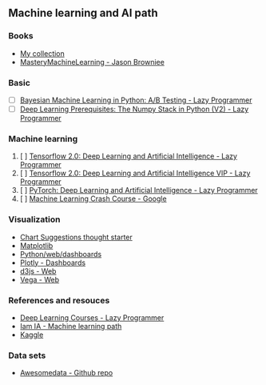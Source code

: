 ## Machine learning and AI path

### Books

- [My collection](https://drive.google.com/drive/folders/1flH4IxsxREAWu7DRMn4su8pOmQ9BqBRx?usp=sharing)
- [MasteryMachineLearning - Jason Browniee](https://drive.google.com/drive/folders/1Xk6xK7YDO00wz2MnbpYGe6SRWNowk7J4?usp=sharing)


### Basic

- [ ] [Bayesian Machine Learning in Python: A/B Testing - Lazy Programmer](https://www.udemy.com/course/bayesian-machine-learning-in-python-ab-testing/?referralCode=8312098927EDB63AF429)
- [ ] [Deep Learning Prerequisites: The Numpy Stack in Python (V2) - Lazy Programmer](https://deeplearningcourses.com/c/deep-learning-prerequisites-the-numpy-stack-in-python)

### Machine learning

1. [ ] [Tensorflow 2.0: Deep Learning and Artificial Intelligence - Lazy Programmer](https://www.udemy.com/course/deep-learning-tensorflow-2/)
2. [ ] [Tensorflow 2.0: Deep Learning and Artificial Intelligence VIP - Lazy Programmer](https://deeplearningcourses.com/c/deep-learning-tensorflow-2)
3. [ ] [PyTorch: Deep Learning and Artificial Intelligence - Lazy Programmer](https://www.udemy.com/course/pytorch-deep-learning/?couponCode=PYTORCHVIP8)
3. [ ] [Machine Learning Crash Course - Google](https://developers.google.com/machine-learning/crash-course)

### Visualization

- [Chart Suggestions thought starter](https://extremepresentation.typepad.com/files/choosing-a-good-chart-09.pdf)
- [Matplotlib](https://matplotlib.org/)
- [Python/web/dashboards](https://github.com/streamlit/streamlit)
- [Plotly - Dashboards](https://plotly.com/dash/)
- [d3js - Web](https://d3js.org/)
- [Vega - Web](https://vega.github.io/vega-lite/)

### References and resouces

- [Deep Learning Courses - Lazy Programmer](https://lazyprogrammer.me/deep-learning-courses/) 
- [Iam IA - Machine learning path](https://i.am.ai/roadmap/#note)
- [Kaggle](https://www.kaggle.com/)

### Data sets

- [Awesomedata - Github repo](https://github.com/awesomedata/awesome-public-datasets)

